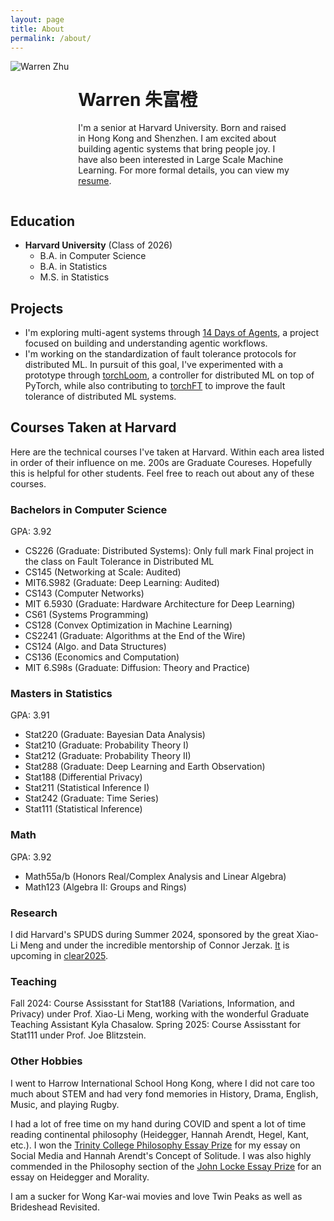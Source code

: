 ```yaml
---
layout: page
title: About
permalink: /about/
---
```

<div style="overflow: auto;">
  <img src="/assets/pictures/profile.png" alt="Warren Zhu" class="profile-image" style="max-width: 150px; border-radius: 0; float: left; margin: 0 15px 15px 0;">
  
  <div style="float: left; width: calc(100% - 165px);">
    <h1>Warren 朱富橙</h1>
    <p>I'm a senior at Harvard University. Born and raised in Hong Kong and Shenzhen. I am excited about building agentic systems that bring people joy. I have also been interested in Large Scale Machine Learning. For more formal details, you can view my <a href="https://docs.google.com/document/d/1cP97u4_QKsB99DvwkSqs7xFsAhpwXLV7yUZSt7-IAVg/edit?tab=t.0" target="_blank">resume</a>.
    </p>
  </div>
</div>
<div style="clear: both;"></div>

## Education

- **Harvard University** (Class of 2026)
  - B.A. in Computer Science
  - B.A. in Statistics
  - M.S. in Statistics

## Projects
- I'm exploring multi-agent systems through [14 Days of Agents](https://github.com/WarrenZhu050413/14_days_of_agents), a project focused on building and understanding agentic workflows.
- I'm working on the standardization of fault tolerance protocols for distributed ML. In pursuit of this goal, I've experimented with a prototype through [torchLoom](https://github.com/WarrenZhu050413/torchLoom), a controller for distributed ML on top of PyTorch, while also contributing to [torchFT](https://github.com/pytorch/torchft/) to improve the fault tolerance of distributed ML systems.

## Courses Taken at Harvard

Here are the technical courses I've taken at Harvard. Within each area listed in order of their influence on me. 200s are Graduate Coureses. Hopefully this is helpful for other students. Feel free to reach out about any of these courses.

### Bachelors in Computer Science
GPA: 3.92 <!-- 4 + 4 + 4 + 3.75 + 4 + 4 + 3.5 + 4 + 4-->
- CS226 (Graduate: Distributed Systems): Only full mark Final project in the class on Fault Tolerance in Distributed ML
- CS145 (Networking at Scale: Audited)
- MIT6.S982 (Graduate: Deep Learning: Audited)
- CS143 (Computer Networks)
- MIT 6.5930 (Graduate: Hardware Architecture for Deep Learning)
- CS61 (Systems Programming)
- CS128 (Convex Optimization in Machine Learning)
- CS2241 (Graduate: Algorithms at the End of the Wire)
- CS124 (Algo. and Data Structures)
- CS136 (Economics and Computation)
- MIT 6.S98s (Graduate: Diffusion: Theory and Practice)

### Masters in Statistics
GPA: 3.91 <!-- 3.75 + 4 + 4 + 4 + 4 + 4 + 3.75 + 3.75-->
- Stat220 (Graduate: Bayesian Data Analysis)
- Stat210 (Graduate: Probability Theory I)
- Stat212 (Graduate: Probability Theory II)
- Stat288 (Graduate: Deep Learning and Earth Observation)
- Stat188 (Differential Privacy)
- Stat211 (Statistical Inference I)
- Stat242 (Graduate: Time Series)
- Stat111 (Statistical Inference)

### Math
GPA: 3.92 <!-- 4 + 4 + 3.75 -->
- Math55a/b (Honors Real/Complex Analysis and Linear Algebra)
- Math123 (Algebra II: Groups and Rings)

### Research
I did Harvard's SPUDS during Summer 2024, sponsored by the great Xiao-Li Meng and under the incredible mentorship of Connor Jerzak. <a href="https://arxiv.org/abs/2411.02134" target="_blank">It</a> is upcoming in <a href="https://www.cclear.cc" target="_blank">clear2025</a>.

### Teaching
Fall 2024: Course Assisstant for Stat188 (Variations, Information, and Privacy) under Prof. Xiao-Li Meng, working with the wonderful Graduate Teaching Assistant Kyla Chasalow.
Spring 2025: Course Assisstant for Stat111 under Prof. Joe Blitzstein.

### Other Hobbies
I went to Harrow International School Hong Kong, where I did not care too much about STEM and had very fond memories in History, Drama, English, Music, and playing Rugby.

I had a lot of free time on my hand during COVID and spent a lot of time reading continental philosophy (Heidegger, Hannah Arendt, Hegel, Kant, etc.). I won the <a href="https://www.trin.cam.ac.uk/undergraduate/essay-prizes/philosophy/Trinity College Philosophy Essay Prize in 2021" target="_blank">Trinity College Philosophy Essay Prize</a> for my essay on Social Media and Hannah Arendt's Concept of Solitude. I was also highly commended in the Philosophy section of the [John Locke Essay Prize](https://www.johnlockeinstitute.com/essay-competition) for an essay on Heidegger and Morality.

I am a sucker for Wong Kar-wai movies and love Twin Peaks as well as Brideshead Revisited.
